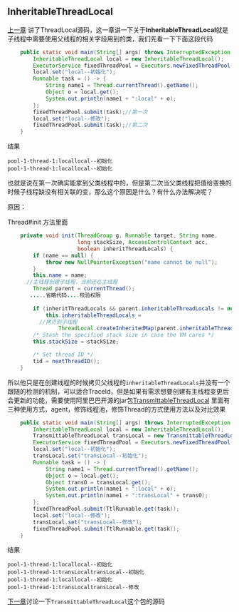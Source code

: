 ## InheritableThreadLocal

 [上一章](TheadLocal-1.md) 讲了ThreadLocal源码，这一章讲一下关于**InheritableThreadLocal**就是子线程中需要使用父线程的相关字段用到的类，我们先看一下下面这段代码

```java
    public static void main(String[] args) throws InterruptedException {
        InheritableThreadLocal local = new InheritableThreadLocal();
        ExecutorService fixedThreadPool = Executors.newFixedThreadPool(1);
        local.set("local--初始化");
        Runnable task = () -> {
            String name1 = Thread.currentThread().getName();
            Object o = local.get();
            System.out.println(name1 + ":local" + o);
        };
        fixedThreadPool.submit(task);//第一次
        local.set("local--修改");
        fixedThreadPool.submit(task);//第二次
    }
```

结果

```console
pool-1-thread-1:locallocal--初始化
pool-1-thread-1:locallocal--初始化
```

也就是说在第一次确实能拿到父类线程中的，但是第二次当父类线程把值给变换的时候子线程缺没有相关联的变，那么这个原因是什么？有什么办法解决呢？

原因：

Thread#init 方法里面

```java
    private void init(ThreadGroup g, Runnable target, String name,
                      long stackSize, AccessControlContext acc,
                      boolean inheritThreadLocals) {
        if (name == null) {
            throw new NullPointerException("name cannot be null");
        }
        this.name = name;
      //主线程创建子线程，当前还在主线程
        Thread parent = currentThread();
       .....省略代码....校验权限
       
        if (inheritThreadLocals && parent.inheritableThreadLocals != null)
            this.inheritableThreadLocals =
          //拷贝到子线程
                ThreadLocal.createInheritedMap(parent.inheritableThreadLocals);
        /* Stash the specified stack size in case the VM cares */
        this.stackSize = stackSize;

        /* Set thread ID */
        tid = nextThreadID();
    }
```

所以他只是在创建线程的时候拷贝父线程的`inheritableThreadLocals`并没有一个跟随的检测的机制，可以适合TraceId，但是如果有需求想要创建有主线程变更后会更新的功能，需要使用阿里巴巴开源的jar包[TransmittableThreadLocal](https://github.com/alibaba/transmittable-thread-local) 里面有三种使用方式，agent，修饰线程池，修饰Thread的方式使用方法以及对比效果

```java
    public static void main(String[] args) throws InterruptedException {
        InheritableThreadLocal local = new InheritableThreadLocal();
        TransmittableThreadLocal transLocal = new TransmittableThreadLocal();
        ExecutorService fixedThreadPool = Executors.newFixedThreadPool(1);
        local.set("local--初始化");
        transLocal.set("transLocal--初始化");
        Runnable task = () -> {
            String name1 = Thread.currentThread().getName();
            Object o = local.get();
            Object transO = transLocal.get();
            System.out.println(name1 + ":local" + o);
            System.out.println(name1 + ":transLocal" + transO);
        };
        fixedThreadPool.submit(TtlRunnable.get(task));
        local.set("local--修改");
        transLocal.set("transLocal--修改");
        fixedThreadPool.submit(TtlRunnable.get(task));
    }
```

结果

```console
pool-1-thread-1:locallocal--初始化
pool-1-thread-1:transLocaltransLocal--初始化
pool-1-thread-1:locallocal--初始化
pool-1-thread-1:transLocaltransLocal--修改
```

[下一章](TheadLocal-3.md)讨论一下`TransmittableThreadLocal`这个包的源码

